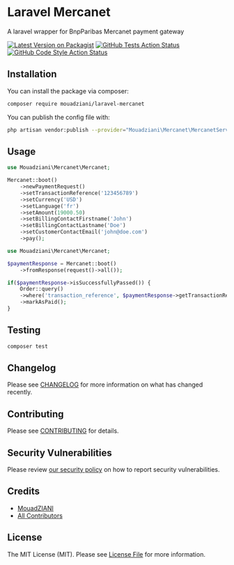 # Laravel Mercanet
A laravel wrapper for BnpParibas Mercanet payment gateway

[![Latest Version on Packagist](https://img.shields.io/packagist/v/mouadziani/laravel-mercanet.svg?style=flat-square)](https://packagist.org/packages/mouadziani/laravel-mercanet)
[![GitHub Tests Action Status](https://img.shields.io/github/workflow/status/mouadziani/laravel-mercanet/run-tests?label=tests)](https://github.com/mouadziani/laravel-mercanet/actions?query=workflow%3Arun-tests+branch%3Amain)
[![GitHub Code Style Action Status](https://img.shields.io/github/workflow/status/mouadziani/laravel-mercanet/Check%20&%20fix%20styling?label=code%20style)](https://github.com/mouadziani/laravel-mercanet/actions?query=workflow%3A"Check+%26+fix+styling"+branch%3Amain)


## Installation

You can install the package via composer:

```bash
composer require mouadziani/laravel-mercanet
```

You can publish the config file with:
```bash
php artisan vendor:publish --provider="Mouadziani\Mercanet\MercanetServiceProvider" --tag="laravel-mercanet-config"
```

## Usage

```php
use Mouadziani\Mercanet\Mercanet;

Mercanet::boot()
    ->newPaymentRequest()
    ->setTransactionReference('123456789')
    ->setCurrency('USD')
    ->setLanguage('fr')
    ->setAmount(19000.50)
    ->setBillingContactFirstname('John')
    ->setBillingContactLastname('Doe')
    ->setCustomerContactEmail('john@doe.com')
    ->pay();
```

```php
use Mouadziani\Mercanet\Mercanet;

$paymentResponse = Mercanet::boot()
    ->fromResponse(request()->all());

if($paymentResponse->isSuccessfullyPassed()) {
    Order::query()
    ->where('transaction_reference', $paymentResponse->getTransactionReference())
    ->markAsPaid();
}
```

## Testing

```bash
composer test
```

## Changelog

Please see [CHANGELOG](CHANGELOG.md) for more information on what has changed recently.

## Contributing

Please see [CONTRIBUTING](.github/CONTRIBUTING.md) for details.

## Security Vulnerabilities

Please review [our security policy](../../security/policy) on how to report security vulnerabilities.

## Credits

- [MouadZIANI](https://github.com/mouadziani)
- [All Contributors](../../contributors)

## License

The MIT License (MIT). Please see [License File](LICENSE.md) for more information.
